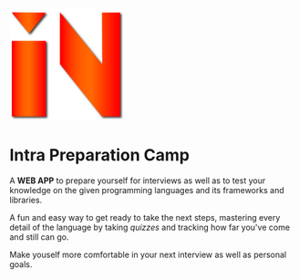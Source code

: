 <img src="https://github.com/ninacressoni/IntraPrepCamp/blob/main/intraprep-logo.png" width="200" height="200">  

# Intra Preparation Camp

A **WEB APP** to prepare yourself for interviews as well as to test your knowledge on the given programming languages
and its frameworks and libraries.

A fun and easy way to get ready to take the next steps, mastering every detail of the language by taking *quizzes* 
and tracking how far you've come and still can go.

Make youself more comfortable in your next interview as well as personal goals.



